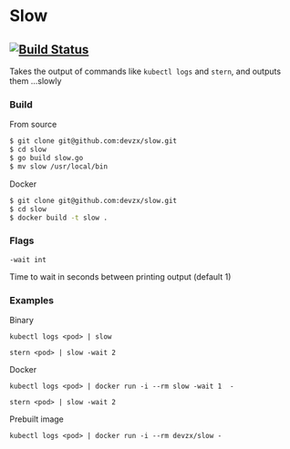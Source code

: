 # Slow
[![Build Status](https://travis-ci.org/devzx/slow.svg?branch=master)](https://travis-ci.org/devzx/slow)
----

Takes the output of commands like `kubectl logs` and `stern`, and outputs them ...slowly

### Build
From source
```sh
$ git clone git@github.com:devzx/slow.git
$ cd slow
$ go build slow.go
$ mv slow /usr/local/bin
```
Docker
```sh
$ git clone git@github.com:devzx/slow.git
$ cd slow
$ docker build -t slow .
```
### Flags
`-wait int`

Time to wait in seconds between printing output (default 1)
### Examples
Binary

`kubectl logs <pod> | slow`

`stern <pod> | slow -wait 2`

Docker

`kubectl logs <pod> | docker run -i --rm slow -wait 1  -`

`stern <pod> | slow -wait 2`

Prebuilt image

`kubectl logs <pod> | docker run -i --rm devzx/slow -`
